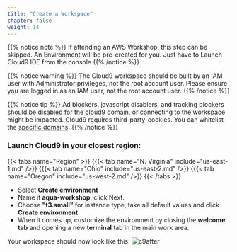 ```yaml
---
title: "Create a Workspace"
chapter: false
weight: 14
---
```


{{% notice note %}}
If attending an AWS Workshop, this step can be skipped. An Environment will be pre-created for you. Just have to Launch Cloud9 IDE from the console
{{% /notice %}}


{{% notice warning %}}
The Cloud9 workspace should be built by an IAM user with Administrator privileges,
not the root account user. Please ensure you are logged in as an IAM user, not the root
account user.
{{% /notice %}}

<!---
{{% notice info %}}
This workshop was designed to run in the **Oregon (us-west-2)** region. **Please don't
run in any other region.** Future versions of this workshop will expand region availability,
and this message will be removed.
{{% /notice %}}
-->

{{% notice tip %}}
Ad blockers, javascript disablers, and tracking blockers should be disabled for
the cloud9 domain, or connecting to the workspace might be impacted.
Cloud9 requires third-party-cookies. You can whitelist the [specific domains]( https://docs.aws.amazon.com/cloud9/latest/user-guide/troubleshooting.html#troubleshooting-env-loading).
{{% /notice %}}

### Launch Cloud9 in your closest region:
{{< tabs name="Region" >}}
{{{< tab name="N. Virginia" include="us-east-1.md" />}}
{{{< tab name="Ohio" include="us-east-2.md" />}}
{{{< tab name="Oregon" include="us-west-2.md" />}}
{{< /tabs >}}

- Select **Create environment**
- Name it **aqua-workshop**, click Next.
- Choose **"t3.small"** for instance type, take all default values and click **Create environment**
- When it comes up, customize the environment by closing the **welcome tab** and opening a new **terminal** tab in the main work area.

Your workspace should now look like this:
![c9after](/images/aqua-workshop.png)
